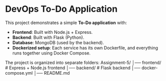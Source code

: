 # DevOps To-Do Application

This project demonstrates a simple **To-Do application** with:
- **Frontend**: Built with Node.js + Express.
- **Backend**: Built with Flask (Python).
- **Database**: MongoDB (used by the backend).
- **Dockerized setup**: Each service has its own Dockerfile, and everything runs together using Docker Compose.

The project is organized into separate folders:
Assignment-5/
│── frontend/ # Express + Node.js frontend
│── backend/ # Flask backend
│── docker-compose.yml
│── README.md